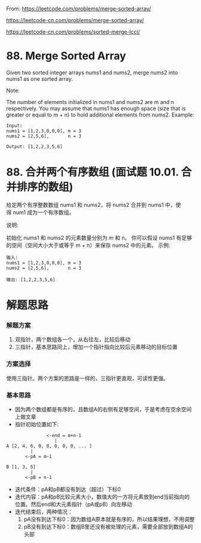 From:
https://leetcode.com/problems/merge-sorted-array/

https://leetcode-cn.com/problems/merge-sorted-array/

https://leetcode-cn.com/problems/sorted-merge-lcci/

# 88. Merge Sorted Array 

Given two sorted integer arrays nums1 and nums2, merge nums2 into nums1 as one sorted array.

Note:

The number of elements initialized in nums1 and nums2 are m and n respectively.
You may assume that nums1 has enough space (size that is greater or equal to m + n) to hold additional elements from nums2.
Example:

```
Input:
nums1 = [1,2,3,0,0,0], m = 3
nums2 = [2,5,6],       n = 3

Output: [1,2,2,3,5,6]
```

# 88. 合并两个有序数组 (面试题 10.01. 合并排序的数组)
给定两个有序整数数组 nums1 和 nums2，将 nums2 合并到 nums1 中，使得 num1 成为一个有序数组。

说明:

初始化 nums1 和 nums2 的元素数量分别为 m 和 n。
你可以假设 nums1 有足够的空间（空间大小大于或等于 m + n）来保存 nums2 中的元素。
示例:

```
输入:
nums1 = [1,2,3,0,0,0], m = 3
nums2 = [2,5,6],       n = 3

输出: [1,2,2,3,5,6]
```

# 解题思路
### 解题方案
1. 双指针，两个数组各一个，从右往左，比较后移动
2. 三指针，基本思路同上，增加一个指针指向比较后元素移动的目标位置

### 方案选择
使用三指针。两个方案的思路是一样的，三指针更直观，可读性更强。

### 基本思路
- 因为两个数组都是有序的，且数组A的右侧有足够空间，于是考虑在空余空间上做文章
- 指针初始位置如下:
```
               <-end = m+n-1
                  |
A [2, 4, 6, 0, 0, 0, 0, 0, ... ]
         |
       <-pA = m-1

B [1, 3, 5]
         |
       <-pB = n-1

```
- 迭代条件：pA和pB都没有到达（超过）下标0
- 迭代内容：pA和pB比较元素大小，数值大的一方将元素放到end当前指向的位置。然后end和大元素指针（pA或pB）向左移动
- 迭代结束后，两种情况：
    1. pA没有到达下标0：因为数组A原本就是有序的，所以结果理想，不用调整
    2. pB没有到达下标0：数组B里还没有被处理的元素，需要全部放到数组A的头部


